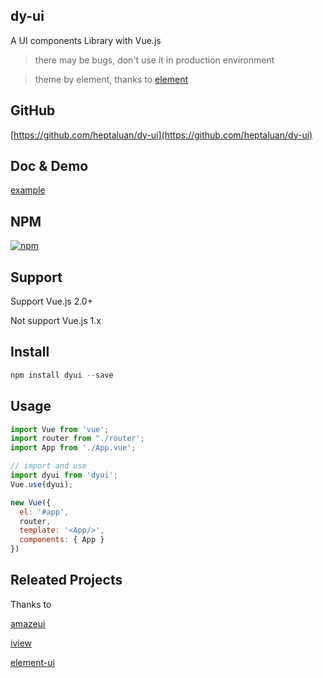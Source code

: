 ## dy-ui

A UI components Library with Vue.js

> there may be bugs, don't use it in production environment

> theme by element, thanks to [element](https://github.com/ElemeFE/element)

## GitHub

[https://github.com/heptaluan/dy-ui](https://github.com/heptaluan/dy-ui)

## Doc & Demo

[example](https://heptaluan.github.io/dyui-example/index.html)

## NPM

[![npm](https://img.shields.io/badge/npm-v0.2.9-blue.svg)](https://www.npmjs.com/package/dyui)

## Support

Support Vue.js 2.0+

Not support Vue.js 1.x

## Install

```js
npm install dyui --save
```

## Usage

```js
import Vue from 'vue';
import router from "./router';
import App from './App.vue';

// import and use
import dyui from 'dyui';
Vue.use(dyui);

new Vue({
  el: '#app',
  router,
  template: '<App/>',
  components: { App }
})

```

## Releated Projects

Thanks to

[amazeui](https://github.com/amazeui/amazeui)

[iview](https://github.com/iview/iview)

[element-ui](https://github.com/ElemeFE/element)
